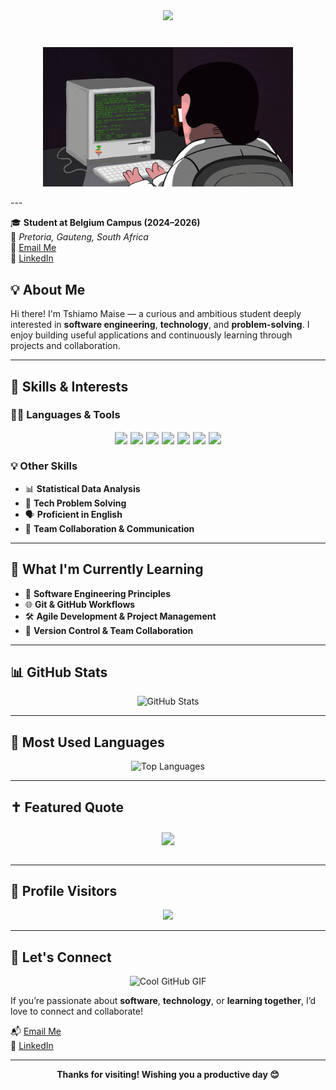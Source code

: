 <!-- Violet Wavy Banner with Larger Background and Same Text Size -->
<p align="center" style="margin: 40px 0;">
  <img src="https://capsule-render.vercel.app/api?type=waving&color=8A2BE2&height=300&section=header&text=👨‍💻%20Hi%20There%20--%20I'm%20Tshiamo%20%F0%9F%92%BB&fontSize=40&fontAlignY=40&animation=twinkling&fontColor=ffffff&fontWeight=700" />
</p>

<!-- Typing GIF Animation -->
<p align="center">
  <img src="https://github.com/Tshiamo912/TshiamoMaise/blob/main/ngoding-mulu.gif?raw=true" width="400" alt="Typing GIF" />
</p>
---

🎓 **Student at Belgium Campus (2024–2026)**  
📍 *Pretoria, Gauteng, South Africa*  
📧 [Email Me](mailto:tshiamomaise053@gmail.com)  
🔗 [LinkedIn](https://www.linkedin.com/in/tshiamo-maise-517260332)

## 💡 About Me

Hi there! I'm Tshiamo Maise — a curious and ambitious student deeply interested in **software engineering**, **technology**, and **problem-solving**. I enjoy building useful applications and continuously learning through projects and collaboration.

---

## 🧠 Skills & Interests

### 👨‍💻 Languages & Tools

<div align="center" style="transform: scale(1.25); margin: 20px 0;">
  <img src="https://img.shields.io/badge/C%23-239120?style=for-the-badge&logo=c-sharp&logoColor=white" />
  <img src="https://img.shields.io/badge/JavaScript-F7DF1E?style=for-the-badge&logo=javascript&logoColor=black" />
  <img src="https://img.shields.io/badge/MySQL-4479A1?style=for-the-badge&logo=mysql&logoColor=white" />
  <img src="https://img.shields.io/badge/HTML5-E34F26?style=for-the-badge&logo=html5&logoColor=white" />
  <img src="https://img.shields.io/badge/CSS3-1572B6?style=for-the-badge&logo=css3&logoColor=white" />
  <img src="https://img.shields.io/badge/Git-F05032?style=for-the-badge&logo=git&logoColor=white" />
  <img src="https://img.shields.io/badge/GitHub-181717?style=for-the-badge&logo=github&logoColor=white" />
</div>

### 💡 Other Skills

- 📊 **Statistical Data Analysis**
- 🔧 **Tech Problem Solving**
- 🗣️ **Proficient in English**
- 🤝 **Team Collaboration & Communication**

---

## 🌱 What I'm Currently Learning

- 🧠 **Software Engineering Principles**
- 🌐 **Git & GitHub Workflows**
- 🛠️ **Agile Development & Project Management**
- 📂 **Version Control & Team Collaboration**

---

## 📊 GitHub Stats

<p align="center">
  <img src="https://github-readme-stats.vercel.app/api?username=Tshiamo912&show_icons=true&theme=radical&custom_title=Tshiamo912's%20GitHub%20Stats" alt="GitHub Stats" />
</p>

---

## 🧰 Most Used Languages

<p align="center">
  <img src="https://github-readme-stats.vercel.app/api/top-langs/?username=Tshiamo912&layout=compact&theme=radical" alt="Top Languages" />
</p>

---


## ✝️ Featured Quote

<div align="center" style="transform: scale(1.3); margin: 30px 0;">
  <img src="https://img.shields.io/badge/Philippians%204%3A13-%22I%20can%20do%20all%20things%20through%20Christ%20who%20strengthens%20me.%22-purple?style=for-the-badge&logo=trustpilot&logoColor=white" />
</div>


---

## 👀 Profile Visitors

<p align="center">
  <img src="https://profile-counter.glitch.me/Tshiamo912/count.svg" />
</p>

---

## 🤝 Let's Connect

<p align="center">
  <img src="https://res.cloudinary.com/practicaldev/image/fetch/s--YUc6bTfM--/c_limit,f_auto,fl_progressive,q_80,w_800/https://dev-to-uploads.s3.amazonaws.com/uploads/articles/6w9dmqqhvlg7r93jlnup.gif" width="600" alt="Cool GitHub GIF" />
</p>

If you’re passionate about **software**, **technology**, or **learning together**, I’d love to connect and collaborate!

📬 [Email Me](mailto:tshiamomaise053@gmail.com)  
🔗 [LinkedIn](https://www.linkedin.com/in/tshiamo-maise-517260332)

---

<p align="center"><b>Thanks for visiting! Wishing you a productive day 😊</b></p>
